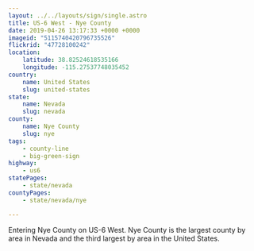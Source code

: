```yaml
---
layout: ../../layouts/sign/single.astro
title: US-6 West - Nye County
date: 2019-04-26 13:17:33 +0000 +0000
imageid: "5115740420796735526"
flickrid: "47728100242"
location:
    latitude: 38.82524618535166
    longitude: -115.27537748035452
country:
    name: United States
    slug: united-states
state:
    name: Nevada
    slug: nevada
county:
    name: Nye County
    slug: nye
tags:
    - county-line
    - big-green-sign
highway:
    - us6
statePages:
    - state/nevada
countyPages:
    - state/nevada/nye

---
```

Entering Nye County on US-6 West.  Nye County is the largest county by area in Nevada and the third largest by area in the United States.